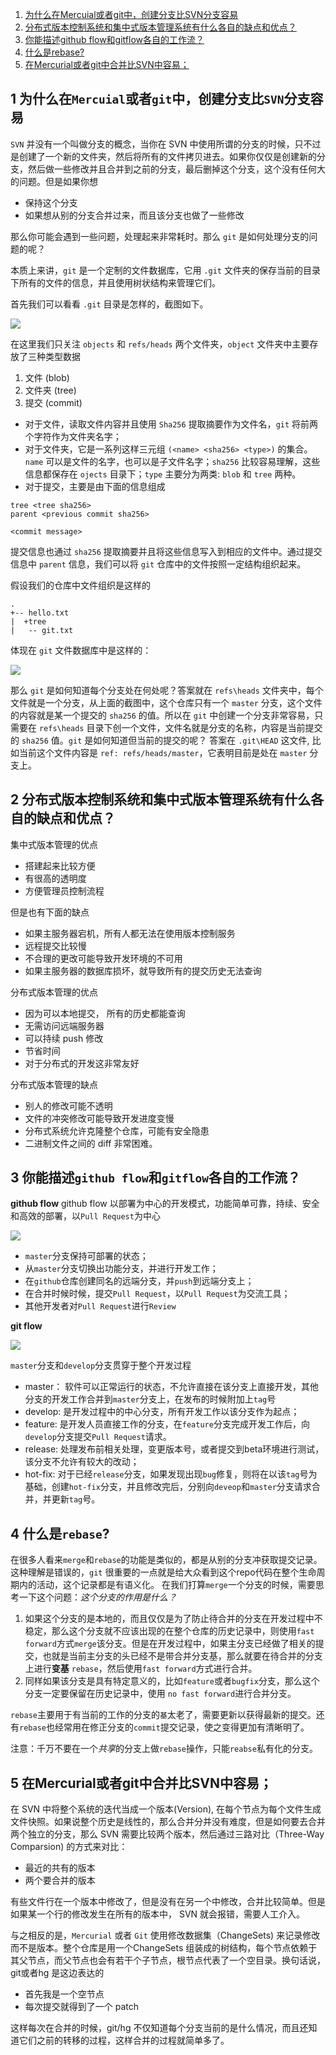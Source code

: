 1. [为什么在Mercuial或者git中，创建分支比SVN分支容易](#1-wei-shen-me-zai-mercuial-huo-zhe-git-zhong-chuang-jian-fen-zhi-bi-svn-fen-zhi-rong-yi)
2. [分布式版本控制系统和集中式版本管理系统有什么各自的缺点和优点？](#2-fen-bu-shi-ban-ben-kong-zhi-xi-tong-he-ji-zhong-shi-ban-ben-guan-li-xi-tong-you-shen-me-ge-zi-de-que-dian-he-you-dian)
3. [你能描述github flow和gitflow各自的工作流？](#3-ni-neng-miao-shu-github-flow-he-gitflow-ge-zi-de-gong-zuo-liu)
4. [什么是rebase?](#4-shen-me-shi-rebase)
5. [在Mercurial或者git中合并比SVN中容易；](#5-zai-mercurial-huo-zhe-git-zhong-he-bing-bi-svn-zhong-rong-yi)

## 1 为什么在`Mercuial`或者`git`中，创建分支比`SVN`分支容易

`SVN` 并没有一个叫做分支的概念，当你在 SVN 中使用所谓的分支的时候，只不过是创建了一个新的文件夹，然后将所有的文件拷贝进去。如果你仅仅是创建新的分支，然后做一些修改并且合并到之前的分支，最后删掉这个分支，这个没有任何大的问题。但是如果你想

- 保持这个分支
- 如果想从别的分支合并过来，而且该分支也做了一些修改

那么你可能会遇到一些问题，处理起来非常耗时。那么 `git` 是如何处理分支的问题的呢？

本质上来讲，`git` 是一个定制的文件数据库，它用 `.git` 文件夹的保存当前的目录下所有的文件的信息，并且使用树状结构来管理它们。

首先我们可以看看 `.git` 目录是怎样的，截图如下。

![](./images/gitrepo.png)

在这里我们只关注 `objects` 和 `refs/heads` 两个文件夹，`object` 文件夹中主要存放了三种类型数据
1. 文件 (blob)
2. 文件夹 (tree)
3. 提交 (commit)

- 对于文件，读取文件内容并且使用 `Sha256` 提取摘要作为文件名，`git` 将前两个字符作为文件夹名字；
- 对于文件夹，它是一系列这样三元组 `(<name> <sha256> <type>)` 的集合。`name` 可以是文件的名字，也可以是子文件名字；`sha256` 比较容易理解，这些信息都保存在 `ojects` 目录下；`type` 主要分为两类: `blob` 和 `tree` 两种。
- 对于提交，主要是由下面的信息组成

```
tree <tree sha256>
parent <previous commit sha256>

<commit message>
```

提交信息也通过 `sha256` 提取摘要并且将这些信息写入到相应的文件中。通过提交信息中 `parent` 信息，我们可以将 `git` 仓库中的文件按照一定结构组织起来。

假设我们的仓库中文件组织是这样的 

```
.
+-- hello.txt
|  +tree
|   -- git.txt
```

体现在 `git` 文件数据库中是这样的：

![](./images/tree.png)


那么 `git` 是如何知道每个分支处在何处呢？答案就在 `refs\heads` 文件夹中，每个文件就是一个分支，从上面的截图中，这个仓库只有一个 `master` 分支，这个文件的内容就是某一个提交的 `sha256` 的值。所以在 `git` 中创建一个分支非常容易，只需要在 `refs\heads` 目录下创一个文件，文件名就是分支的名称，内容是当前提交的 `sha256` 值。`git` 是如何知道但当前的提交的呢？ 答案在 `.git\HEAD` 这文件, 比如当前这个文件内容是 `ref: refs/heads/master`，它表明目前是处在 `master` 分支上。



## 2  分布式版本控制系统和集中式版本管理系统有什么各自的缺点和优点？
集中式版本管理的优点

- 搭建起来比较方便
- 有很高的透明度
- 方便管理员控制流程

但是也有下面的缺点
- 如果主服务器宕机，所有人都无法在使用版本控制服务
- 远程提交比较慢
- 不合理的更改可能导致开发环境的不可用
- 如果主服务器的数据库损坏，就导致所有的提交历史无法查询

分布式版本管理的优点
- 因为可以本地提交， 所有的历史都能查询
- 无需访问远端服务器
- 可以持续 push 修改
- 节省时间
- 对于分布式的开发这非常友好

分布式版本管理的缺点
- 别人的修改可能不透明
- 文件的冲突修改可能导致开发进度变慢
- 分布式系统允许克隆整个仓库，可能有安全隐患
- 二进制文件之间的 diff 非常困难。

## 3  你能描述`github flow`和`gitflow`各自的工作流？

**github flow**
github flow 以部署为中心的开发模式，功能简单可靠，持续、安全和高效的部署，以`Pull Request`为中心

![](images/githubflow.png)

- `master`分支保持可部署的状态；
- 从`master`分支切换出功能分支，并进行开发工作；
- 在`github`仓库创建同名的远端分支，并`push`到远端分支上；
- 在合并时候时候，提交`Pull Request`，以`Pull Request`为交流工具；
- 其他开发者对`Pull Request`进行`Review`

**git flow**

![](images/gitflow.png)

`master`分支和`develop`分支贯穿于整个开发过程
- master： 软件可以正常运行的状态，不允许直接在该分支上直接开发，其他分支的开发工作合并到`master`分支上，在发布的时候附加上`tag`号
- develop: 是开发过程中的中心分支，所有开发工作以该分支作为起点；
- feature: 是开发人员直接工作的分支，在`feature`分支完成开发工作后，向`develop`分支提交`Pull Request`请求。
- release: 处理发布前相关处理，变更版本号，或者提交到beta环境进行测试，该分支不允许有较大的改动；
- hot-fix: 对于已经`release`分支，如果发现出现`bug`修复，则将在以该`tag`号为基础，创建`hot-fix`分支，并且修改完后，分别向`deveop`和`master`分支请求合并，并更新`tag`号。

## 4 什么是`rebase`?
在很多人看来`merge`和`rebase`的功能是类似的，都是从别的分支冲获取提交记录。这种理解是错误的，`git` 很重要的一点就是给大众看到这个repo代码在整个生命周期内的活动，这个记录都是有语义化。 在我们打算`merge`一个分支的时候，需要思考一下这个问题：*这个分支的作用是什么？*
1. 如果这个分支的是本地的，而且仅仅是为了防止待合并的分支在开发过程中不稳定，那么这个分支就不应该出现的在整个仓库的历史记录中，则使用`fast forward`方式`merge`该分支。但是在开发过程中，如果主分支已经做了相关的提交，也就是当前主分支的头已经不是带合并分支基，那么就要在待合并的分支上进行**变基** `rebase`，然后使用`fast forward`方式进行合并。
2. 同样如果该分支是具有特定意义的，比如`feature`或者`bugfix`分支，那么这个分支一定要保留在历史记录中，使用 `no fast forward`进行合并分支。

`rebase`主要用于有当前的工作的分支的`基`太老了，需要更新以获得最新的提交。还有`rebase`也经常用在修正分支的`commit`提交记录，使之变得更加有清晰明了。

注意：千万不要在一个*共享*的分支上做`rebase`操作，只能`reabse`私有化的分支。

## 5 在Mercurial或者git中合并比SVN中容易；

在 SVN 中将整个系统的迭代当成一个版本(Version), 在每个节点为每个文件生成文件快照。如果说整个历史是线性的，那么合并分并没有难度，但是如何要去合并两个独立的分支，那么 SVN 需要比较两个版本，然后通过三路对比（Three-Way Comparsion) 的方式来对比：
- 最近的共有的版本
- 两个要合并的版本

有些文件行在一个版本中修改了，但是没有在另一个中修改，合并比较简单。但是如果某一个行的修改发生在所有的版本中， SVN 就会报错，需要人工介入。

与之相反的是，`Mercurial` 或者 `Git` 使用修改数据集（ChangeSets) 来记录修改而不是版本。整个仓库是用一个ChangeSets 组装成的树结构，每个节点依赖于其父节点，而父节点也会有若干个子节点，根节点代表了一个空目录。换句话说，git或者hg 是这边表达的
- 首先我是一个空节点
- 每次提交就得到了一个 patch 

这样每次在合并的时候，git/hg 不仅知道每个分支当前的是什么情况，而且还知道它们之前的转移的过程，这样合并的过程就简单多了。
